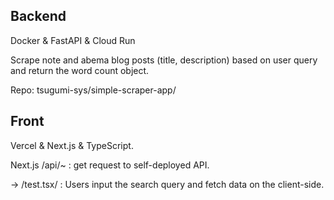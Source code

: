 ## Backend
Docker & FastAPI & Cloud Run

Scrape note and abema blog posts (title, description) based on user query and return the word count object.

Repo: tsugumi-sys/simple-scraper-app/

## Front
Vercel & Next.js & TypeScript.

Next.js /api/~ : get request to self-deployed API.

-> /test.tsx/ : Users input the search query and fetch data on the client-side.
